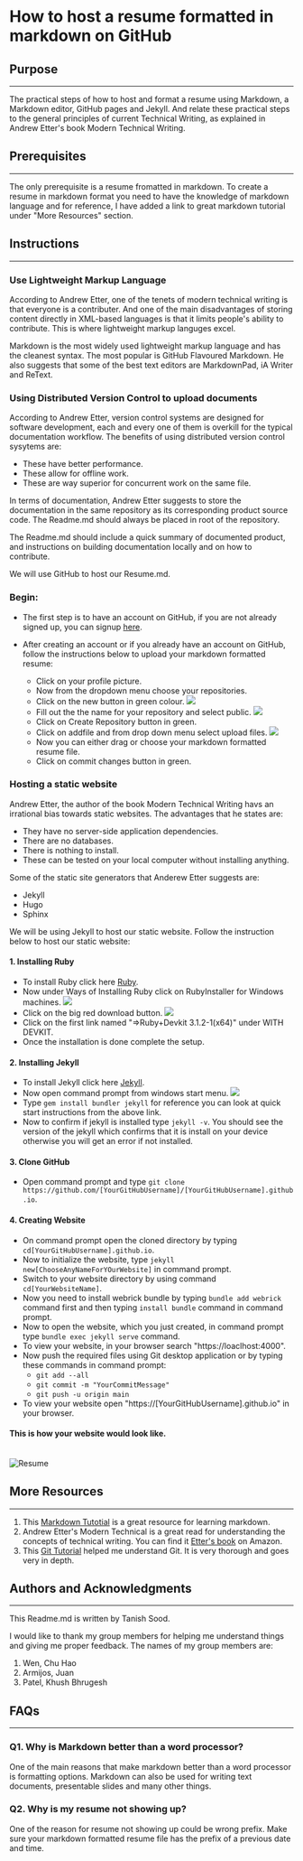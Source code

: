 # How to host a resume formatted in markdown on GitHub

## **Purpose**
---
 The practical steps of how to host and format a resume using Markdown, a Markdown editor, GitHub pages and Jekyll. And relate these practical steps to the general principles of current Technical Writing, as explained in Andrew Etter's book Modern Technical Writing.

## **Prerequisites**
---
The only prerequisite is a resume fromatted in markdown. To create a resume in markdown format you need to have the knowledge of markdown language and for reference, I have added a link to great markdown tutorial under "More Resources" section.

## **Instructions**
---
### **Use Lightweight Markup Language**
According to Andrew Etter, one of the tenets of modern technical writing is that everyone is a contributer. And one of the main disadvantages of storing content directly in XML-based languages is that it limits people's ability to contribute. This is where lightweight markup languges excel.

Markdown is the most widely used lightweight markup language and has the cleanest syntax. The most popular is GitHub Flavoured Markdown. He also suggests that some of the best text editors are MarkdownPad, iA Writer and ReText.  
### **Using Distributed Version Control to upload documents** 
According to Andrew Etter, version control systems are designed for software development, each and every one of them is overkill for the typical documentation workflow. The benefits of using distributed version control sysytems are:
* These have better performance.
* These allow for offline work.
* These are way superior for concurrent work on the same file.

In terms of documentation, Andrew Etter suggests to store the documentation in the same repository as its corresponding product source code. The Readme.md should always be placed in root of the repository.

The Readme.md should include a quick summary of documented product, and  instructions on building documentation locally and on how to contribute.

We will use GitHub to host our Resume.md. 
### Begin:
* The first step is to have an account on GitHub, if you are not already signed up, you can signup [here](https://github.com/signup?source=login).

* After creating an account or if you already have an account on GitHub, follow the instructions below to upload your markdown formatted resume:
    * Click on your profile picture.
    * Now from the dropdown menu choose your repositories.
    * Click on the new button in green colour.
    ![](2.png)
    * Fill out the the name for your repository and select public.
    ![](3.png)
    * Click on Create Repository button in green.
    * Click on addfile and from drop down menu select upload files.
    ![](4.png)
    * Now you can either drag or choose your markdown formatted resume file.
    * Click on commit changes button in green.

### **Hosting a static website**
Andrew Etter, the author of the book Modern Technical Writing havs an irrational bias towards static websites. The advantages that he states are:
* They have no server-side application dependencies.
* There are no databases.
* There is nothing to install.
* These can be tested on your local computer without installing anything.

Some of the static site generators that Anderew Etter suggests are:
* Jekyll
* Hugo
* Sphinx

We will be using Jekyll to host our static website. Follow the instruction below to host our static website:
#### 1. Installing Ruby
*  To install Ruby click here [Ruby](https://www.ruby-lang.org/en/downloads/).
* Now under Ways of Installing Ruby click on RubyInstaller for Windows machines.
![](5.png)
* Click on the big red download button.
![](6.png)
* Click on the first link named "=>Ruby+Devkit 3.1.2-1(x64)" under WITH DEVKIT.
* Once the installation is done complete the setup.

#### 2. Installing Jekyll
* To install Jekyll click here [Jekyll](https://jekyllrb.com/).
* Now open command prompt from windows start menu.
![](7.png)
* Type `gem install bundler jekyll` for reference you can look at quick start instructions from the above link.
* Now to confirm if jekyll is installed type `jekyll -v`. You should see the version of the jekyll which confirms that it is install on your device otherwise you will get an error if not installed.

#### 3. Clone GitHub
* Open command prompt and type `git clone https://github.com/[YourGitHubUsername]/[YourGitHubUsername].github.io`.

#### 4. Creating Website
* On command prompt open the cloned directory by typing `cd[YourGitHubUsername].github.io`.
* Now to initialize the website, type `jekyll new[ChooseAnyNameForYOurWebsite]` in command prompt.
* Switch to your website directory by using command `cd[YourWebsiteName]`.
* Now you need to install webrick bundle by typing `bundle add webrick` command first and then typing `install bundle` command in command prompt.
* Now to open the website, which you just created, in command prompt type `bundle exec jekyll serve` command.
* To view your website, in your browser search "https://loaclhost:4000".
* Now push the required files using Git desktop application or by typing these commands in command prompt:
    * `git add --all` 
    * `git commit -m "YourCommitMessage"` 
    * `git push -u origin main`
*  To view your website open "https://[YourGitHubUsername].github.io" in your browser.

#### This is how your website would look like.
\
![Resume](Resume.gif)

## **More Resources**
-----------------------
1. This [Markdown Tutotial](https://www.markdowntutorial.com/) is a great resource for learning markdown.
2. Andrew Etter's Modern Technical is a great read for understanding the concepts of technical writing. You can find it [Etter's book](https://www.amazon.ca/Modern-Technical-Writing-Introduction-Documentation-ebook/dp/B01A2QL9SS) on Amazon.
3. This [Git Tutorial](https://www.w3schools.com/git/) helped me understand Git. It is very thorough and goes very in depth.

## **Authors and Acknowledgments**
---
This Readme.md is written by Tanish Sood.

I would like to thank my group members for helping me understand things and giving me proper feedback.
The names of my group members are:
1. Wen, Chu Hao
2. Armijos, Juan
3. Patel, Khush Bhrugesh

## **FAQs**
---
### Q1. Why is Markdown better than a word processor?
One of the main reasons that make markdown better than a word processor is formatting options. Markdown can also be used for writing text documents, presentable slides and many other things.

### Q2. Why is my resume not showing up?
One of the reason for resume not showing up could be wrong prefix. Make sure your markdown formatted resume file has the prefix of a previous date and time.
